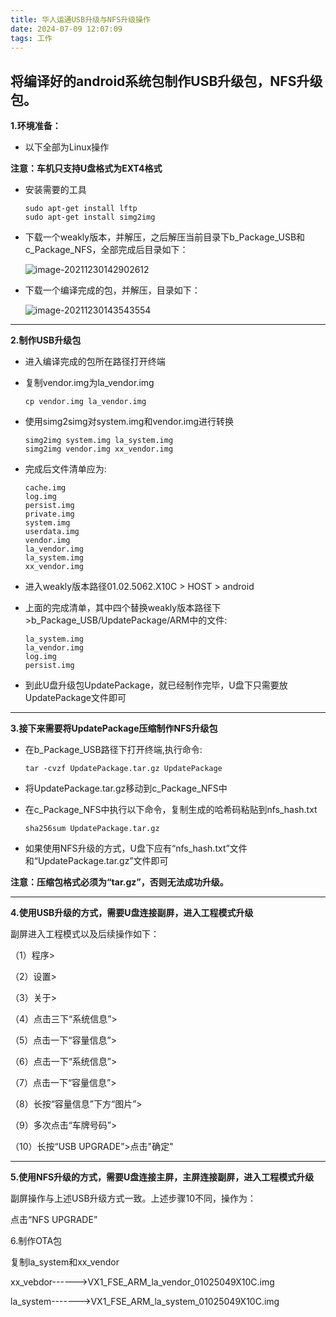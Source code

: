 ```yaml
---
title: 华人运通USB升级与NFS升级操作
date: 2024-07-09 12:07:09
tags: 工作
---
```


## 将编译好的android系统包制作USB升级包，NFS升级包。

**1.环境准备：**

* 以下全部为Linux操作

**注意：车机只支持U盘格式为EXT4格式**

* 安装需要的工具

  ```shell
  sudo apt-get install lftp
  sudo apt-get install simg2img
  ```

* 下载一个weakly版本，并解压，之后解压当前目录下b_Package_USB和c_Package_NFS，全部完成后目录如下：

  ![image-20211230142902612](/typora-user-images/image-20211230142902612.png)

* 下载一个编译完成的包，并解压，目录如下：

  ![image-20211230143543554](/typora-user-images/image-20211230143543554.png)

***

**2.制作USB升级包**

* 进入编译完成的包所在路径打开终端

* 复制vendor.img为la_vendor.img

  ```shell
  cp vendor.img la_vendor.img
  ```

* 使用simg2simg对system.img和vendor.img进行转换

  ```shell
  simg2img system.img la_system.img
  simg2img vendor.img xx_vendor.img
  ```

* 完成后文件清单应为:

  ```shell
  cache.img
  log.img
  persist.img
  private.img
  system.img
  userdata.img
  vendor.img
  la_vendor.img
  la_system.img
  xx_vendor.img
  ```

* 进入weakly版本路径01.02.5062.X10C > HOST > android

* 上面的完成清单，其中四个替换weakly版本路径下>b_Package_USB/UpdatePackage/ARM中的文件:

  ```shell
  la_system.img
  la_vendor.img
  log.img
  persist.img
  ```

* 到此U盘升级包UpdatePackage，就已经制作完毕，U盘下只需要放UpdatePackage文件即可

***

**3.接下来需要将UpdatePackage压缩制作NFS升级包**

* 在b_Package_USB路径下打开终端,执行命令:

  ```shell
  tar -cvzf UpdatePackage.tar.gz UpdatePackage
  ```

* 将UpdatePackage.tar.gz移动到c_Package_NFS中

* 在c_Package_NFS中执行以下命令，复制生成的哈希码粘贴到nfs_hash.txt

  ```shell
  sha256sum UpdatePackage.tar.gz 
  ```

* 如果使用NFS升级的方式，U盘下应有“nfs_hash.txt”文件和“UpdatePackage.tar.gz”文件即可

**注意：压缩包格式必须为“tar.gz”，否则无法成功升级。**

***

**4.使用USB升级的方式，需要U盘连接副屏，进入工程模式升级**

副屏进入工程模式以及后续操作如下：

（1）程序>

（2）设置>

（3）关于>

（4）点击三下“系统信息”>

（5）点击一下“容量信息”>

（6）点击一下“系统信息”>

（7）点击一下“容量信息”>

（8）长按“容量信息”下方“图片”>

（9）多次点击“车牌号码”>

（10）长按“USB UPGRADE”>点击"确定"

***

**5.使用NFS升级的方式，需要U盘连接主屏，主屏连接副屏，进入工程模式升级**

副屏操作与上述USB升级方式一致。上述步骤10不同，操作为：

点击“NFS UPGRADE”

6.制作OTA包

复制la_system和xx_vendor

xx_vebdor------>VX1_FSE_ARM_la_vendor_01025049X10C.img

la_system------->VX1_FSE_ARM_la_system_01025049X10C.img

